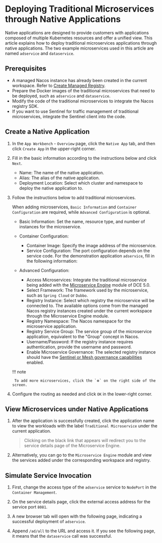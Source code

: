 # Deploying Traditional Microservices through Native Applications

Native applications are designed to provide customers with applications composed of multiple Kubernetes resources and offer a unified view. This article explains how to deploy traditional microservices applications through native applications. The two example microservices used in this article are named `adservice` and `dataservice`.


## Prerequisites

- A managed Nacos instance has already been created in the current workspace. Refer to [Create Managed Registry](../../../skoala/trad-ms/hosted/create-registry.md).
- Prepare the Docker images of the traditional microservices that need to be deployed, such as `adservice` and `dataservice`.
- Modify the code of the traditional microservices to integrate the Nacos registry SDK.
- If you want to use Sentinel for traffic management of traditional microservices, integrate the Sentinel client into the code.

## Create a Native Application

1. In the `App Workbench` - `Overview` page, click the `Native App` tab, and then click `Create App` in the upper-right corner.


2. Fill in the basic information according to the instructions below and click `Next`.

    - Name: The name of the native application.
    - Alias: The alias of the native application.
    - Deployment Location: Select which cluster and namespace to deploy the native application to.

3. Follow the instructions below to add traditional microservices.

    When adding microservices, `Basic Information` and `Container Configuration` are required, while `Advanced Configuration` is optional.

    - Basic Information: Set the name, resource type, and number of instances for the microservice.
    - Container Configuration:

        - Container Image: Specify the image address of the microservice.
        - Service Configuration: The port configuration depends on the service code. For the demonstration application `adservice`, fill in the following information:

    - Advanced Configuration:

        - Access Microservices: Integrate the traditional microservice being added with the [Microservice Engine](../../../skoala/intro/index.md) module of DCE 5.0.
        - Select Framework: The framework used by the microservice, such as `Spring Cloud` or `Dubbo`.
        - Registry Instance: Select which registry the microservice will be connected to. The available options come from the managed Nacos registry instances created under the current workspace through the Microservice Engine module.
        - Registry Namespace: The Nacos namespace for the microservice application.
        - Registry Service Group: The service group of the microservice application, equivalent to the "Group" concept in Nacos.
        - Username/Password: If the registry instance requires authentication, provide the username and password.
        - Enable Microservice Governance: The selected registry instance should have the [Sentinel or Mesh governance capabilities](../../../skoala/trad-ms/hosted/plugins/plugin-center.md) enabled.


    !!! note 
    
        To add more microservices, click the `➕` on the right side of the screen.

4. Configure the routing as needed and click `OK` in the lower-right corner.



## View Microservices under Native Applications

1. After the application is successfully created, click the application name to view the workloads with the label `Traditional Microservice` under the current application.

    > Clicking on the black link that appears will redirect you to the service details page of the Microservice Engine.



2. Alternatively, you can go to the `Microservice Engine` module and view the services added under the corresponding workspace and registry.



## Simulate Service Invocation

1. First, change the access type of the `adservice` service to `NodePort` in the `Container Management`.

2. On the service details page, click the external access address for the service port `8081`.



3. A new browser tab will open with the following page, indicating a successful deployment of `adservice`.



4. Append `/ad/all` to the URL and access it. If you see the following page, it means that the `dataservice` call was successful.

